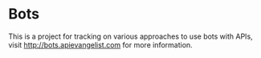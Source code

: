 Bots
==============

This is a project for tracking on various approaches to use bots with APIs, visit http://bots.apievangelist.com for more information.